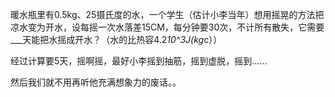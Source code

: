 暖水瓶里有0.5kg、25摄氏度的水，一个学生（估计小李当年）想用摇晃的方法把凉水变为开水，设每摇一次水落差15CM，每分钟要30次，不计所有散失，它需要___天能把水摇成开水？（水的比热容4.2*10^3J(kg*c）） 

经过计算要5天，摇啊摇，最好小李摇到抽筋，摇到虚脱，摇到…… 

然后我们就不用再听他充满想象力的废话。。
